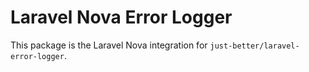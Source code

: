 # Laravel Nova Error Logger

This package is the Laravel Nova integration for `just-better/laravel-error-logger`. 